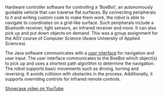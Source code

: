 Hardware controller software for controlling a 'BoeBot', an autonomously guidable vehicle that can traverse flat surfaces. By connecting peripherals to it and writing custom code to make them work, the robot is able to navigate to coordinates on a grid-like surface. Such peripherals include a Bluetooth receiver, light sensors, an infrared receiver and more. It can also pick up and put down objects on demand. This was a group assignment for the AGV course of Computer Science (Avans University of Applied Sciences).

The Java software communicates with a [user interface](https://github.com/simonavans/BoeBotUI) for navigation and user input. The user interface communicates to the BoeBot which object(s) to pick up and uses a shortest path algorithm to determine the navigation. The robot supports basic movements such as driving, turning and reversing. It avoids collision with obstacles in the process. Additionally, it supports overriding controls for infrared remote controls.

[Showcase video on YouTube](https://youtu.be/sjxsNrNZvPM)
